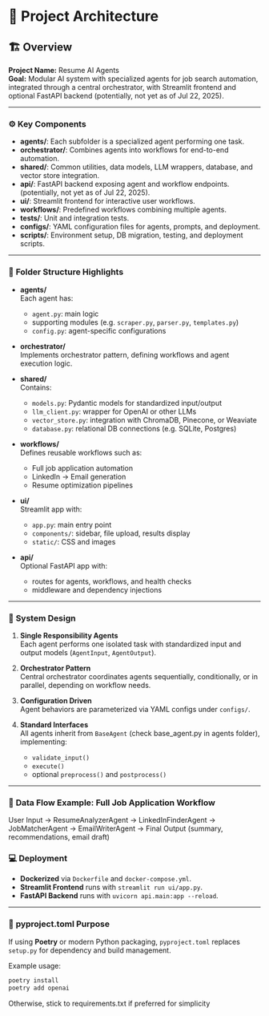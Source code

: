 # 📐 Project Architecture

## 🏗️ Overview

**Project Name:** Resume AI Agents  
**Goal:** Modular AI system with specialized agents for job search automation, integrated through a central orchestrator, with Streamlit frontend and optional FastAPI backend (potentially, not yet as of Jul 22, 2025).

---

### ⚙️ **Key Components**

- **agents/**: Each subfolder is a specialized agent performing one task.
- **orchestrator/**: Combines agents into workflows for end-to-end automation.
- **shared/**: Common utilities, data models, LLM wrappers, database, and vector store integration.
- **api/**: FastAPI backend exposing agent and workflow endpoints. (potentially, not yet as of Jul 22, 2025).
- **ui/**: Streamlit frontend for interactive user workflows.
- **workflows/**: Predefined workflows combining multiple agents.
- **tests/**: Unit and integration tests.
- **configs/**: YAML configuration files for agents, prompts, and deployment.
- **scripts/**: Environment setup, DB migration, testing, and deployment scripts.

---

### 📂 **Folder Structure Highlights**

- **agents/**  
  Each agent has:
  - `agent.py`: main logic  
  - supporting modules (e.g. `scraper.py`, `parser.py`, `templates.py`)  
  - `config.py`: agent-specific configurations

- **orchestrator/**  
  Implements orchestrator pattern, defining workflows and agent execution logic.

- **shared/**  
  Contains:
  - `models.py`: Pydantic models for standardized input/output  
  - `llm_client.py`: wrapper for OpenAI or other LLMs  
  - `vector_store.py`: integration with ChromaDB, Pinecone, or Weaviate  
  - `database.py`: relational DB connections (e.g. SQLite, Postgres)

- **workflows/**  
  Defines reusable workflows such as:
  - Full job application automation  
  - LinkedIn → Email generation  
  - Resume optimization pipelines

- **ui/**  
  Streamlit app with:
  - `app.py`: main entry point  
  - `components/`: sidebar, file upload, results display  
  - `static/`: CSS and images

- **api/**  
  Optional FastAPI app with:
  - routes for agents, workflows, and health checks  
  - middleware and dependency injections

---

### 🧠 **System Design**

1. **Single Responsibility Agents**  
   Each agent performs one isolated task with standardized input and output models (`AgentInput`, `AgentOutput`).

2. **Orchestrator Pattern**  
   Central orchestrator coordinates agents sequentially, conditionally, or in parallel, depending on workflow needs.

3. **Configuration Driven**  
   Agent behaviors are parameterized via YAML configs under `configs/`.

4. **Standard Interfaces**  
   All agents inherit from `BaseAgent` (check base_agent.py in agents folder), implementing:
   - `validate_input()`
   - `execute()`
   - optional `preprocess()` and `postprocess()`

---

### 🔄 **Data Flow Example: Full Job Application Workflow**

User Input -> ResumeAnalyzerAgent -> LinkedInFinderAgent -> JobMatcherAgent
-> EmailWriterAgent -> Final Output (summary, recommendations, email draft)

### 💻 **Deployment**
- **Dockerized** via `Dockerfile` and `docker-compose.yml`.
- **Streamlit Frontend** runs with `streamlit run ui/app.py`.
- **FastAPI Backend** runs with `uvicorn api.main:app --reload`.
---

### 📝 **pyproject.toml Purpose**

If using **Poetry** or modern Python packaging, `pyproject.toml` replaces `setup.py` for dependency and build management.

Example usage:
```bash
poetry install
poetry add openai
```

Otherwise, stick to requirements.txt if preferred for simplicity